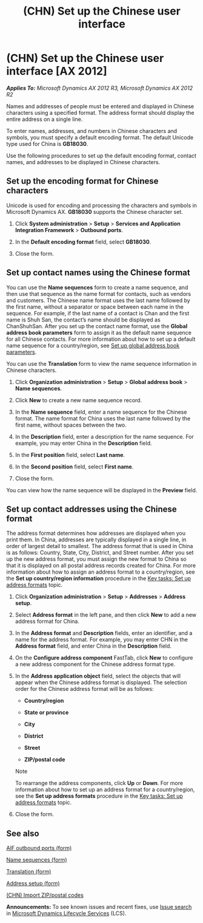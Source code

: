 ﻿---
title: (CHN) Set up the Chinese user interface
TOCTitle: (CHN) Set up the Chinese user interface
ms:assetid: 022a82d8-1c1d-413e-b4b0-f0b73a48253b
ms:mtpsurl: https://technet.microsoft.com/en-us/library/JJ663984(v=AX.60)
ms:contentKeyID: 49384570
ms.date: 04/18/2014
mtps_version: v=AX.60
f1_keywords:
- user interface
- Chinese
---

# (CHN) Set up the Chinese user interface [AX 2012]


_**Applies To:** Microsoft Dynamics AX 2012 R3, Microsoft Dynamics AX 2012 R2_

Names and addresses of people must be entered and displayed in Chinese characters using a specified format. The address format should display the entire address on a single line.

To enter names, addresses, and numbers in Chinese characters and symbols, you must specify a default encoding format. The default Unicode type used for China is **GB18030**.

Use the following procedures to set up the default encoding format, contact names, and addresses to be displayed in Chinese characters.

## Set up the encoding format for Chinese characters

Unicode is used for encoding and processing the characters and symbols in Microsoft Dynamics AX. **GB18030** supports the Chinese character set.

1.  Click **System administration** \> **Setup** \> **Services and Application Integration Framework** \> **Outbound ports**.

2.  In the **Default encoding format** field, select **GB18030**.

3.  Close the form.

## Set up contact names using the Chinese format

You can use the **Name sequences** form to create a name sequence, and then use that sequence as the name format for contacts, such as vendors and customers. The Chinese name format uses the last name followed by the first name, without a separator or space between each name in the sequence. For example, if the last name of a contact is Chan and the first name is Shuh San, the contact’s name should be displayed as ChanShuhSan. After you set up the contact name format, use the **Global address book parameters** form to assign it as the default name sequence for all Chinese contacts. For more information about how to set up a default name sequence for a country/region, see [Set up global address book parameters](set-up-global-address-book-parameters.md).

You can use the **Translation** form to view the name sequence information in Chinese characters.

1.  Click **Organization administration** \> **Setup** \> **Global address book** \> **Name sequences**.

2.  Click **New** to create a new name sequence record.

3.  In the **Name sequence** field, enter a name sequence for the Chinese format. The name format for China uses the last name followed by the first name, without spaces between the two.

4.  In the **Description** field, enter a description for the name sequence. For example, you may enter China in the **Description** field.

5.  In the **First position** field, select **Last name**.

6.  In the **Second position** field, select **First name**.

7.  Close the form.

You can view how the name sequence will be displayed in the **Preview** field.

## Set up contact addresses using the Chinese format

The address format determines how addresses are displayed when you print them. In China, addresses are typically displayed in a single line, in order of largest detail to smallest. The address format that is used in China is as follows: Country, State, City, District, and Street number. After you set up the new address format, you must assign the new format to China so that it is displayed on all postal address records created for China. For more information about how to assign an address format to a country/region, see the **Set up country/region information** procedure in the [Key tasks: Set up address formats](key-tasks-set-up-address-formats.md) topic.

1.  Click **Organization administration** \> **Setup** \> **Addresses** \> **Address setup**.

2.  Select **Address format** in the left pane, and then click **New** to add a new address format for China.

3.  In the **Address format** and **Description** fields, enter an identifier, and a name for the address format. For example, you may enter CHN in the **Address format** field, and enter China in the **Description** field.

4.  On the **Configure address component** FastTab, click **New** to configure a new address component for the Chinese address format type.

5.  In the **Address application object** field, select the objects that will appear when the Chinese address format is displayed. The selection order for the Chinese address format will be as follows:
    
      - **Country/region**
    
      - **State or province**
    
      - **City**
    
      - **District**
    
      - **Street**
    
      - **ZIP/postal code**
    

    > [!NOTE]
    > <P>To rearrange the address components, click <STRONG>Up</STRONG> or <STRONG>Down</STRONG>. For more information about how to set up an address format for a country/region, see the <STRONG>Set up address formats</STRONG> procedure in the <A href="key-tasks-set-up-address-formats.md">Key tasks: Set up address formats</A> topic.</P>



6.  Close the form.

## See also

[AIF outbound ports (form)](https://technet.microsoft.com/en-us/library/hh227495\(v=ax.60\))

[Name sequences (form)](https://technet.microsoft.com/en-us/library/hh209673\(v=ax.60\))

[Translation (form)](https://technet.microsoft.com/en-us/library/hh370703\(v=ax.60\))

[Address setup (form)](https://technet.microsoft.com/en-us/library/hh209301\(v=ax.60\))

[(CHN) Import ZIP/postal codes](chn-import-zip-postal-codes.md)

  
**Announcements:** To see known issues and recent fixes, use [Issue search](http://go.microsoft.com/fwlink/?linkid=389258) in [Microsoft Dynamics Lifecycle Services](http://go.microsoft.com/fwlink/?linkid=306505) (LCS).

